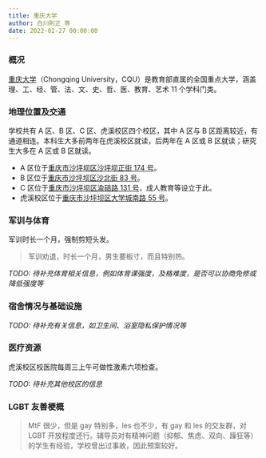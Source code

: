 ```yaml
---
title: 重庆大学
author: 白川則正 等
date: 2022-02-27 00:00:00
---
```


### 概况

[重庆大学](https://cqu.edu.cn)（Chongqing University，CQU）是教育部直属的全国重点大学，涵盖理、工、经、管、法、文、史、哲、医、教育、艺术 11 个学科门类。

### 地理位置及交通

学校共有 A 区、B 区、C 区、虎溪校区四个校区，其中 A 区与 B 区距离较近，有通道相连。本科生大多前两年在虎溪校区就读，后两年在 A 区或 B 区就读；研究生大多在 A 区或 B 区就读。

- A 区位于[重庆市沙坪坝区沙坪坝正街 174 号](https://amap.com/place/B001781YKK)。
- B 区位于[重庆市沙坪坝区沙北街 83 号](https://amap.com/place/B0017819Q6)。
- C 区位于[重庆市沙坪坝区渝碚路 131 号](https://amap.com/place/B001787565)，成人教育等设立于此。
- 虎溪校区位于[重庆市沙坪坝区大学城南路 55 号](https://amap.com/place/B00170CDQF)。

### 军训与体育

军训时长一个月，强制剪短头发。

> 军训劝退，时长一个月，男生要板寸，而且特别热。

_TODO: 待补充体育相关信息，例如体育课强度，及格难度，是否可以协商免修或降低强度等_

### 宿舍情况与基础设施

_TODO: 待补充有关信息，如卫生间、浴室隐私保护情况等_

### 医疗资源

虎溪校区校医院每周三上午可做性激素六项检查。

_TODO: 待补充其他校区的信息_

### LGBT 友善梗概

> MtF 很少，但是 gay 特别多，les 也不少，有 gay 和 les 的交友群，对 LGBT 开放程度还行。辅导员对有精神问题（抑郁、焦虑、双向、躁狂等）的学生有经验，学校曾出过事故，因此预案较好。
